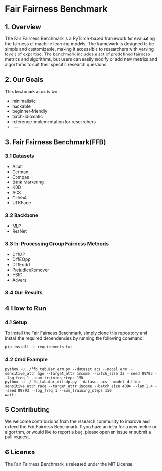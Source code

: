 # Fair Fairness Benchmark
## 1. Overview 
The Fair Fairness Benchmark is a PyTorch-based framework for evaluating the fairness of machine learning models. The framework is designed to be simple and customizable, making it accessible to researchers with varying levels of expertise. The benchmark includes a set of predefined fairness metrics and algorithms, but users can easily modify or add new metrics and algorithms to suit their specific research questions.

## 2. Our Goals

This bechmark aims to be

* minimalistic
* hackable
* beginner-friendly
* torch-idiomatic
* reference implementation for researchers
* ......


## 3. Fair Fairness Benchmark(FFB)
### 3.1 Datasets
- Adult
- German
- Compas
- Bank Marketing
- KDD
- ACS
- CelebA
- UTKFace


### 3.2 Backbone
- MLP
- ResNet

### 3.3 In-Processing Group Fairness Methods
- DiffDP
- DiffEOpp
- DiffEodd
- PrejudiceRemover
- HSIC
- Advers

### 3.4 Our Results




## 4 How to Run

### 4.1 Setup
To install the Fair Fairness Benchmark, simply clone this repository and install the required dependencies by running the following command:

```
pip install -r requirements.txt
```
### 4.2 Cmd Example
```
python -u ./ffb_tabular_erm.py --dataset acs --model erm --sensitive_attr age --target_attr income --batch_size 32 --seed 89793 --log_freq 1 --num_training_steps 150
python -u ./ffb_tabular_diffdp.py --dataset acs --model diffdp --sensitive_attr race --target_attr income --batch_size 4096 --lam 1.4 --seed 89793 --log_freq 1 --num_training_steps 150
wait;
```


## 5 Contributing
We welcome contributions from the research community to improve and extend the Fair Fairness Benchmark. If you have an idea for a new metric or algorithm, or would like to report a bug, please open an issue or submit a pull request.

## 6 License
The Fair Fairness Benchmark is released under the MIT License.